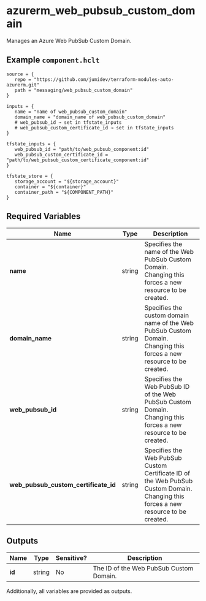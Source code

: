 # azurerm_web_pubsub_custom_domain

Manages an Azure Web PubSub Custom Domain.

## Example `component.hclt`

```hcl
source = {
   repo = "https://github.com/jumidev/terraform-modules-auto-azurerm.git" 
   path = "messaging/web_pubsub_custom_domain" 
}

inputs = {
   name = "name of web_pubsub_custom_domain" 
   domain_name = "domain_name of web_pubsub_custom_domain" 
   # web_pubsub_id → set in tfstate_inputs
   # web_pubsub_custom_certificate_id → set in tfstate_inputs
}

tfstate_inputs = {
   web_pubsub_id = "path/to/web_pubsub_component:id" 
   web_pubsub_custom_certificate_id = "path/to/web_pubsub_custom_certificate_component:id" 
}

tfstate_store = {
   storage_account = "${storage_account}" 
   container = "${container}" 
   container_path = "${COMPONENT_PATH}" 
}

```

## Required Variables

| Name | Type |  Description |
| ---- | --------- |  ----------- |
| **name** | string |  Specifies the name of the Web PubSub Custom Domain. Changing this forces a new resource to be created. | 
| **domain_name** | string |  Specifies the custom domain name of the Web PubSub Custom Domain. Changing this forces a new resource to be created. | 
| **web_pubsub_id** | string |  Specifies the Web PubSub ID of the Web PubSub Custom Domain. Changing this forces a new resource to be created. | 
| **web_pubsub_custom_certificate_id** | string |  Specifies the Web PubSub Custom Certificate ID of the Web PubSub Custom Domain. Changing this forces a new resource to be created. | 



## Outputs

| Name | Type | Sensitive? | Description |
| ---- | ---- | --------- | --------- |
| **id** | string | No  | The ID of the Web PubSub Custom Domain. | 

Additionally, all variables are provided as outputs.
